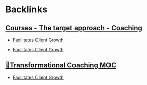 
# Backlinks
## [Courses - The target approach - Coaching](<Courses - The target approach - Coaching.md>)
- [Facilitates Client Growth](<Facilitates Client Growth.md>)

- [Facilitates Client Growth](<Facilitates Client Growth.md>)

## [🧭Transformational Coaching MOC](<🧭Transformational Coaching MOC.md>)
- [Facilitates Client Growth](<Facilitates Client Growth.md>)

